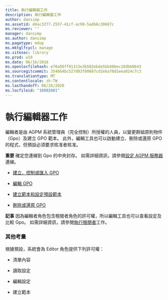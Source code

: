 ```yaml
---
title: 執行編輯器工作
description: 執行編輯器工作
author: dansimp
ms.assetid: d4ac3277-2557-41cf-ac90-5adb6c30687c
ms.reviewer: ''
manager: dansimp
ms.author: dansimp
ms.pagetype: mdop
ms.mktglfcycl: manage
ms.sitesec: library
ms.prod: w10
ms.date: 06/16/2016
ms.openlocfilehash: e70a56ff01313e3b502ebde5bb486ec18db60643
ms.sourcegitcommit: 354664bc527d93f80687cd2eba70d1eea024c7c3
ms.translationtype: MT
ms.contentlocale: zh-TW
ms.lasthandoff: 06/26/2020
ms.locfileid: "10802601"
---
```

# 執行編輯器工作


編輯者是由 AGPM 系統管理員（完全控制）所授權的人員，以變更群組原則物件（Gpo）及建立 GPO 範本。 此外，編輯工具也可以啟動建立、刪除或還原 GPO 的程式，但預設必須要求核准者核准。

**重要** 確定您連線到 Gpo 的中央封存。 如需詳細資訊，請參閱[設定 AGPM 服務器](configure-an-agpm-server-connection-reviewer-agpm30ops.md)連線。

 

-   [建立、控制或匯入 GPO](creating-controlling-or-importing-a-gpo-agpm30ops.md)

-   [編輯 GPO](editing-a-gpo-agpm30ops.md)

-   [建立範本和設定預設範本](creating-a-template-and-setting-a-default-template-agpm30ops.md)

-   [刪除或還原 GPO](deleting-or-restoring-a-gpo-agpm30ops.md)

**記事** 因為編輯者角色包含檢閱者角色的許可權，所以編輯工具也可以查看設定及比較 Gpo。 如需詳細資訊，請參閱[執行檢閱者](performing-reviewer-tasks-agpm30ops.md)工作。

 

### 其他考量

根據預設，系統會為 Editor 角色提供下列許可權：

-   清單內容

-   讀取設定

-   編輯設定

-   建立範本

 

 





